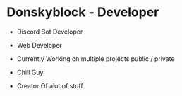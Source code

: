 

# Donskyblock - Developer

+ Discord Bot Developer

+ Web Developer

+ Currently Working on multiple projects public / private

+ Chill Guy

+ Creator Of alot of stuff

